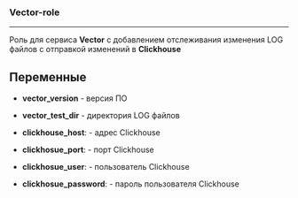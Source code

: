 ### Vector-role
---

Роль для сервиса **Vector** с добавлением отслеживания изменения LOG файлов с отправкой изменений в **Clickhouse**

Переменные
----------

- **vector_version** - версия ПО

- **vector_test_dir** - директория LOG файлов

- **clickhouse_host**: - адрес Clickhouse 

- **clickhosue_port**: - порт Clickhouse 

- **clickhosue_user**: - пользователь Clickhouse 

- **clickhosue_password**: - пароль пользователя Clickhouse

